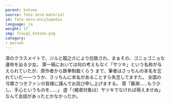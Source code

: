 ```yaml
---
parent: kotone
source: fate-zero-material
id: fate-zero-encylopedia
language: ja
weight: 17
img: fzavg1_kotone.png
category:
- person
---
```


凛のクラスメイトで、ジルと龍之介により拉致され、まぁその、ゴニョゴニョな運命を辿る少女。
第一稿においては何の考えもなく「サツキ」という名称が与えられていたが、原作者から鉄拳制裁くらう
まで、筆者はさっちんの本名を忘れていた――つうか、さっちんに本名があることすら失念してますた。
全国の弓塚さつきファンの皆様に謹んでお詫び申し上げまする。
茸「藤淵……もう少し、手心というものを……」
虚「（被虐対象は）サツキでなければ萌えませぬ」
なんて会話があったとかなかったか。
